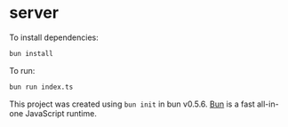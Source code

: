 # server

To install dependencies:

```bash
bun install
```

To run:

```bash
bun run index.ts
```

This project was created using `bun init` in bun v0.5.6. [Bun](https://bun.sh) is a fast all-in-one JavaScript runtime.

